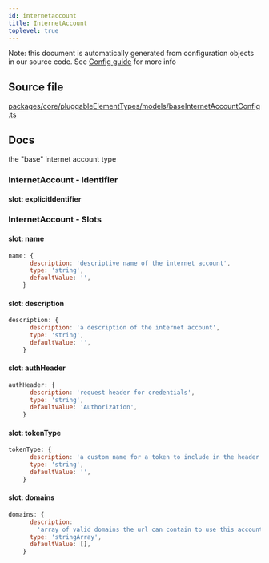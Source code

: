 ```yaml
---
id: internetaccount
title: InternetAccount
toplevel: true
---
```

Note: this document is automatically generated from configuration objects in
our source code. See [Config guide](/docs/config_guide) for more info

## Source file

[packages/core/pluggableElementTypes/models/baseInternetAccountConfig.ts](https://github.com/GMOD/jbrowse-components/blob/main/packages/core/pluggableElementTypes/models/baseInternetAccountConfig.ts)

## Docs

the "base" internet account type

### InternetAccount - Identifier

#### slot: explicitIdentifier



### InternetAccount - Slots
#### slot: name



```js
name: {
      description: 'descriptive name of the internet account',
      type: 'string',
      defaultValue: '',
    }
```

#### slot: description



```js
description: {
      description: 'a description of the internet account',
      type: 'string',
      defaultValue: '',
    }
```

#### slot: authHeader



```js
authHeader: {
      description: 'request header for credentials',
      type: 'string',
      defaultValue: 'Authorization',
    }
```

#### slot: tokenType



```js
tokenType: {
      description: 'a custom name for a token to include in the header',
      type: 'string',
      defaultValue: '',
    }
```

#### slot: domains



```js
domains: {
      description:
        'array of valid domains the url can contain to use this account',
      type: 'stringArray',
      defaultValue: [],
    }
```




